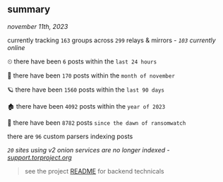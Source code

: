 
## summary
_november 11th, 2023_

currently tracking `163` groups across `299` relays & mirrors - _`103` currently online_

⏲ there have been `6` posts within the `last 24 hours`

🦈 there have been `170` posts within the `month of november`

🪐 there have been `1560` posts within the `last 90 days`

🏚 there have been `4092` posts within the `year of 2023`

🦕 there have been `8782` posts `since the dawn of ransomwatch`

there are `96` custom parsers indexing posts

_`20` sites using v2 onion services are no longer indexed - [support.torproject.org](https://support.torproject.org/onionservices/v2-deprecation/)_

> see the project [README](https://github.com/joshhighet/ransomwatch#ransomwatch--) for backend technicals
